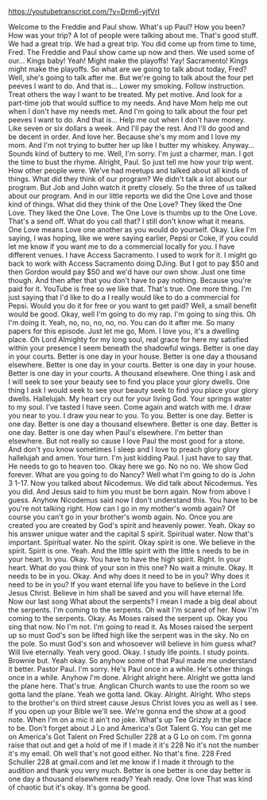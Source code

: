 https://youtubetranscript.com/?v=Drm6-yjfVrI

 Welcome to the Freddie and Paul show. What's up Paul? How you been? How was your trip? A lot of people were talking about me. That's good stuff. We had a great trip. We had a great trip. You did come up from time to time, Fred. The Freddie and Paul show came up now and then. We used some of our... Kings baby! Yeah! Might make the playoffs! Yay! Sacramento! Kings might make the playoffs. So what are we going to talk about today, Fred? Well, she's going to talk after me. But we're going to talk about the four pet peeves I want to do. And that is... Lower my smoking. Follow instruction. Treat others the way I want to be treated. My pet motive. And look for a part-time job that would suffice to my needs. And have Mom help me out when I don't have my needs met. And I'm going to talk about the four pet peeves I want to do. And that is... Help me out when I don't have money. Like seven or six dollars a week. And I'll pay the rest. And I'll do good and be decent in order. And love her. Because she's my mom and I love my mom. And I'm not trying to butter her up like I butter my whiskey. Anyway... Sounds kind of buttery to me. Well, I'm sorry. I'm just a charmer, man. I got the time to bust the rhyme. Alright, Paul. So just tell me how your trip went. How other people were. We've had meetups and talked about all kinds of things. What did they think of our program? We didn't talk a lot about our program. But Job and John watch it pretty closely. So the three of us talked about our program. And in our little reports we did the One Love and those kind of things. What did they think of the One Love? They liked the One Love. They liked the One Love. The One Love is thumbs up to the One Love. That's a send off. What do you call that? I still don't know what it means. One Love means Love one another as you would do yourself. Okay. Like I'm saying, I was hoping, like we were saying earlier, Pepsi or Coke, if you could let me know if you want me to do a commercial locally for you. I have different venues. I have Access Sacramento. I used to work for it. I might go back to work with Access Sacramento doing DJing. But I got to pay $50 and then Gordon would pay $50 and we'd have our own show. Just one time though. And then after that you don't have to pay nothing. Because you're paid for it. YouTube is free so we like that. That's true. One more thing. I'm just saying that I'd like to do a I really would like to do a commercial for Pepsi. Would you do it for free or you want to get paid? Well, a small benefit would be good. Okay, well I'm going to do my rap. I'm going to sing this. Oh I'm doing it. Yeah, no, no, no, no, no. You can do it after me. So many papers for this episode. Just let me go, Mom. I love you, it's a dwelling place. Oh Lord Almighty for my long soul, real grace for here my satisfied within your presence I seem beneath the shadowful wings. Better is one day in your courts. Better is one day in your house. Better is one day a thousand elsewhere. Better is one day in your courts. Better is one day in your house. Better is one day in your courts. A thousand elsewhere. One thing I ask and I will seek to see your beauty see to find you place your glory dwells. One thing I ask I would seek to see your beauty seek to find you place your glory dwells. Hallelujah. My heart cry out for your living God. Your springs water to my soul. I've tasted I have seen. Come again and watch with me. I draw you near to you. I draw you near to you. To you. Better is one day. Better is one day. Better is one day a thousand elsewhere. Better is one day. Better is one day. Better is one day when Paul's elsewhere. I'm better than elsewhere. But not really so cause I love Paul the most good for a stone. And don't you know sometimes I sleep and I love to preach glory glory hallelujah and amen. Your turn. I'm just kidding Paul. I just have to say that. He needs to go to heaven too. Okay here we go. No no no. We show God forever. What are you going to do Nancy? Well what I'm going to do is John 3 1-17. Now you talked about Nicodemus. We did talk about Nicodemus. Yes you did. And Jesus said to him you must be born again. Now from above I guess. Anyhow Nicodemus said now I don't understand this. You have to be you're not talking right. How can I go in my mother's womb again? Of course you can't go in your brother's womb again. No. Once you are created you are created by God's spirit and heavenly power. Yeah. Okay so his answer unique water and the capital S spirit. Spiritual water. Now that's important. Spiritual water. No the spirit. Okay spirit is one. We believe in the spirit. Spirit is one. Yeah. And the little spirit with the little s needs to be in your heart. In you. Okay. You have to have the high spirit. Right. In your heart. What do you think of your son in this one? No wait a minute. Okay. It needs to be in you. Okay. And why does it need to be in you? Why does it need to be in you? If you want eternal life you have to believe in the Lord Jesus Christ. Believe in him shall be saved and you will have eternal life. Now our last song What about the serpents? I mean I made a big deal about the serpents. I'm coming to the serpents. Oh wait I'm scared of her. Now I'm coming to the serpents. Okay. As Moses raised the serpent up. Okay you sing that now. No I'm not. I'm going to read it. As Moses raised the serpent up so must God's son be lifted high like the serpent was in the sky. No on the pole. So must God's son and whosoever will believe in him guess what? Will live eternally. Yeah very good. Okay. I study life points. I study points. Brownie but. Yeah okay. So anyhow some of that Paul made me understand it better. Pastor Paul. I'm sorry. He's Paul once in a while. He's other things once in a while. Anyhow I'm done. Alright alright here. Alright we gotta land the plane here. That's true. Anglican Church wants to use the room so we gotta land the plane. Yeah we gotta land. Okay. Alright. Alright. Who steps to the brother's on third street cause Jesus Christ loves you as well as I see. If you open up your Bible we'll see. We're gonna end the show at a good note. When I'm on a mic it ain't no joke. What's up Tee Grizzly in the place to be. Don't forget about J Lo and America's Got Talent G. You can get me on America's Got Talent on Fred Schuller 228 at a G Lo on com. I'm gonna raise that out and get a hold of me if I made it it's 228 No it's not the number it's my email. Oh well that's not good either. No that's fine. 228 Fred Schuller 228 at gmail.com and let me know if I made it through to the audition and thank you very much. Better is one better is one day better is one day a thousand elsewhere ready? Yeah ready. One love That was kind of chaotic but it's okay. It's gonna be good.